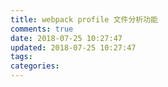 ```yaml
---
title: webpack profile 文件分析功能
comments: true
date: 2018-07-25 10:27:47
updated: 2018-07-25 10:27:47
tags:
categories:
---
```

